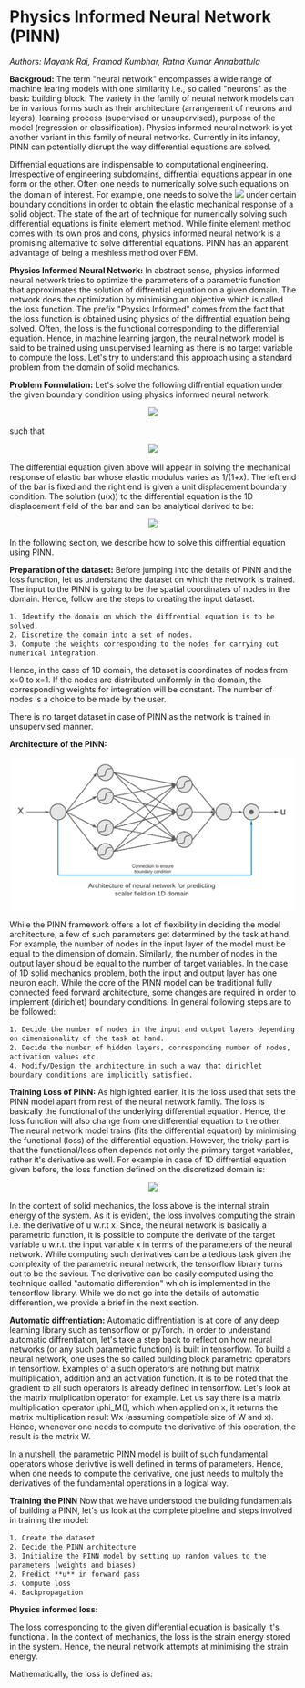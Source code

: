 # Physics Informed Neural Network (PINN)
_Authors: Mayank Raj, Pramod Kumbhar, Ratna Kumar Annabattula_

**Backgroud:**
The term "neural network" encompasses a wide range of machine learing models with one similarity i.e., so called "neurons" as the basic building block. The variety in the family of neural network models can be in various forms such as their architecture (arrangement of neurons and layers), learning process (supervised or unsupervised), purpose of the model (regression or classification). Physics informed neural network is yet another variant in this family of neural networks. Currently in its infancy, PINN can potentially disrupt the way differential equations are solved.

Diffrential equations are indispensable to computational engineering. Irrespective of engineering subdomains, diffrential equations appear in one form or the other. Often one needs to numerically solve such equations on the domain of interest. For example, one needs to solve the <img src="https://render.githubusercontent.com/render/math?math=\nabla \cdot \sigma = 0"> under certain boundary conditions in order to obtain the elastic mechanical response of a solid object. The state of the art of technique for numerically solving such differential equations is finite element method. While finite element method comes with its own pros and cons, physics informed neural network is a promising alternative to solve differential equations. PINN has an apparent advantage of being a meshless method over FEM. 

**Physics Informed Neural Network:**
In abstract sense, physics informed neural network tries to optimize the parameters of a parametric function that approximates the solution of diffrential equation on a given domain. The network does the optimization by minimising an objective which is called the loss function. The prefix "Physics Informed" comes from the fact that the loss function is obtained using physics of the diffrential equation being solved. Often, the loss is the functional corresponding to the differential equation. Hence, in machine learning jargon, the neural network model is said to be trained using unsupervised learning as there is no target variable to compute the loss. Let's try to understand this approach using a standard problem from the domain of solid mechanics.

**Problem Formulation:**
Let's solve the following diffrential equation under the given boundary condition using physics informed neural network:
<p align="center">
  <img src="https://render.githubusercontent.com/render/math?math=\dfrac{\partial}{\partial x}\left( \dfrac{1}{1 %2B x} \dfrac{\partial u}{\partial x}\right) = 0">
 </p>
such that
<p align="center">
  <img src="https://render.githubusercontent.com/render/math?math=u(x=0) =0, u(x=1) = 1">
</p>

The differential equation given above will appear in solving the mechanical response of elastic bar whose elastic modulus varies as 1/(1+x). The left end of the bar is fixed and the right end is given a unit displacement boundary condition. The solution (u(x)) to the differential equation is the 1D displacement field of the bar and can be analytical derived to be:
<p align="center">
  <img src="https://render.githubusercontent.com/render/math?math=u(x) = \dfrac{x^2%2B2x}{3}">
</p>

In the following section, we describe how to solve this diffrential equation using PINN.

**Preparation of the dataset:**
Before jumping into the details of PINN and the loss function, let us understand the dataset on which the network is trained. The input to the PINN is going to be the spatial coordinates of nodes in the domain. Hence, follow are the steps to creating the input dataset.

    1. Identify the domain on which the diffrential equation is to be solved.
    2. Discretize the domain into a set of nodes.
    3. Compute the weights corresponding to the nodes for carrying out numerical integration.
    
Hence, in the case of 1D domain, the dataset is coordinates of nodes from x=0 to x=1. If the nodes are distributed uniformly in the domain, the corresponding weights for integration will be constant. The number of nodes is a choice to be made by the user.

There is no target dataset in case of PINN as the network is trained in unsupervised manner.

**Architecture of the PINN:**
<p align="center">
  <img width=500mm src="images/pinn_1d.png">
</p>

While the PINN framework offers a lot of flexibility in deciding the model architecture, a few of such parameters get determined by the task at hand. For example, the number of nodes in the input layer of the model must be equal to the dimension of domain. Similarly, the number of nodes in the output layer should be equal to the number of target variables. In the case of 1D solid mechanics problem, both the input and output layer has one neuron each. While the core of the PINN model can be traditional fully connected feed forward architecture, some changes are required in order to implement (dirichlet) boundary conditions. In general following steps are to be followed:

    1. Decide the number of nodes in the input and output layers depending on dimensionality of the task at hand.
    2. Decide the number of hidden layers, corresponding number of nodes, activation values etc.
    4. Modify/Design the architecture in such a way that dirichlet boundary conditions are implicitly satisfied.
    
 **Training Loss of PINN:**
 As highlighted earlier, it is the loss used that sets the PINN model apart from rest of the neural network family. The loss is basically the functional of the underlying differential equation. Hence, the loss function will also change from one differential equation to the other. The neural network model trains (fits the differential equation) by minimising the functional (loss) of the differential equation. However, the tricky part is that the functional/loss often depends not only the primary target variables, rather it's derivative as well. For example in case of 1D diffrential equation given before, the loss function defined on the discretized domain is:
<p align="center">
  <img src="https://render.githubusercontent.com/render/math?math=\sum_{i}^N%20\dfrac{1}{2(x_i+%2B%201)}\left(%20\left.\dfrac{\partial%20u}{\partial%20x}\right\rvert_{x_{i}}\right)%20^2">
</p>
In the context of solid mechanics, the loss above is the internal strain energy of the system. As it is evident, the loss involves computing the strain i.e. the derivative of u w.r.t x. Since, the neural network is basically a parametric function, it is possible to compute the derivate of the target variable u w.r.t. the input variable x in terms of the parameters of the neural network. While computing such derivatives can be a tedious task given the complexity of the parametric neural network, the tensorflow library turns out to be the saviour. The derivative can be easily computed using the technique called "automatic differention" which is implemented in the tensorflow library. While we do not go into the details of automatic differention, we provide a brief in the next section.

**Automatic diffrentiation:**
Automatic diffrentiation is at core of any deep learning library such as tensorflow or pyTorch. In order to understand automatic diffrentiation, let's take a step back to reflect on how neural networks (or any such parametric function) is built in tensorflow. To build a neural network, one uses the so called building block parametric operators in tensorflow. Examples of a such operators are nothing but matrix multiplication,  addition and an activation function. It is to be noted that the gradient to all such operators is already defined in tensorflow. Let's look at the matrix mulplication operator for example. Let us say there is a matrix multiplication operator \phi_M(), which when applied on x, it returns the matrix multiplication result Wx (assuming compatible size of W and x). Hence, whenever one needs to compute the derivative of this operation, the result is the matrix W. 

In a nutshell, the parametric PINN model is built of such fundamental operators whose derivtive is well defined in terms of parameters. Hence, when one needs to compute the derivative, one just needs to multply the derivatives of the fundamental operations in a logical way.

**Training the PINN**
Now that we have understood the building fundamentals of building a PINN, let's us look at the complete pipeline and steps involved in training the model:

    1. Create the dataset
    2. Decide the PINN architecture
    3. Initialize the PINN model by setting up random values to the parameters (weights and biases)
    2. Predict **u** in forward pass
    3. Compute loss
    4. Backpropagation

**Physics informed loss:**

The loss corresponding to the given differential equation is basically it's functional. In the context of mechanics, the loss is the strain energy stored in the system. Hence, the neural network attempts at minimising the strain energy. 

Mathematically, the loss is defined as:
